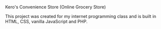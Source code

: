 Kero's Convenience Store (Online Grocery Store) 

This project was created for my internet programming class and is built in HTML, CSS, vanilla JavaScript and PHP.
